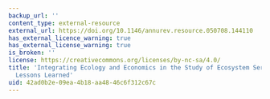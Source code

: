 ```yaml
---
backup_url: ''
content_type: external-resource
external_url: https://doi.org/10.1146/annurev.resource.050708.144110
has_external_licence_warning: true
has_external_license_warning: true
is_broken: ''
license: https://creativecommons.org/licenses/by-nc-sa/4.0/
title: 'Integrating Ecology and Economics in the Study of Ecosystem Services: Some
  Lessons Learned'
uid: 42ad0b2e-09ea-4b18-aa48-46c6f312c67c
---
```

